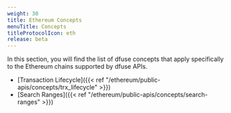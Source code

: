 ```yaml
---
weight: 30
title: Ethereum Concepts
menuTitle: Concepts
titleProtocolIcon: eth
release: beta
---
```


In this section, you will find the list of dfuse concepts that apply specifically to the Ethereum chains supported by dfuse APIs.

- [Transaction Lifecycle]({{< ref "/ethereum/public-apis/concepts/trx_lifecycle" >}})
- [Search Ranges]({{< ref "/ethereum/public-apis/concepts/search-ranges" >}})
